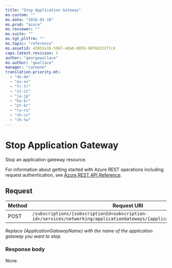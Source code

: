 ```yaml
---
title: "Stop Application Gateway"
ms.custom: ""
ms.date: "2016-02-18"
ms.prod: "azure"
ms.reviewer: ""
ms.suite: ""
ms.tgt_pltfrm: ""
ms.topic: "reference"
ms.assetid: 43953e16-5967-4da0-8059-9078d233f7c4
caps.latest.revision: 3
author: "georgewallace"
ms.author: "gwallace"
manager: "carmonm"
translation.priority.mt: 
  - "de-de"
  - "es-es"
  - "fr-fr"
  - "it-it"
  - "ja-jp"
  - "ko-kr"
  - "pt-br"
  - "ru-ru"
  - "zh-cn"
  - "zh-tw"
---
```

# Stop Application Gateway

Stop an application gateway resource.  

For information about getting started with Azure REST operations including request authentication, see [Azure REST API Reference](../../index.md).

## Request  
  
|Method|Request URI|  
|------------|-----------------|  
|POST|`/subscriptions/{subscriptionId<subscription-id>/services/networking/applicationGateways/{applicationGatewayName}/stop`|  
  
 *Replace {ApplicationGatewayName} with the name of the application gateway you want to stop.*  
  
### Response body  
 None.
